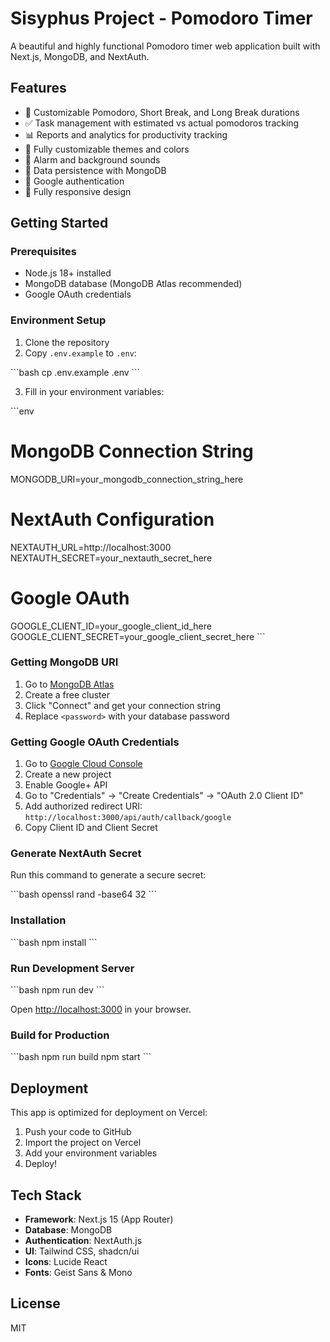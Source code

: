 # Sisyphus Project - Pomodoro Timer

A beautiful and highly functional Pomodoro timer web application built with Next.js, MongoDB, and NextAuth.

## Features

- 🍅 Customizable Pomodoro, Short Break, and Long Break durations
- ✅ Task management with estimated vs actual pomodoros tracking
- 📊 Reports and analytics for productivity tracking
- 🎨 Fully customizable themes and colors
- 🔔 Alarm and background sounds
- 💾 Data persistence with MongoDB
- 🔐 Google authentication
- 📱 Fully responsive design

## Getting Started

### Prerequisites

- Node.js 18+ installed
- MongoDB database (MongoDB Atlas recommended)
- Google OAuth credentials

### Environment Setup

1. Clone the repository
2. Copy `.env.example` to `.env`:

\`\`\`bash
cp .env.example .env
\`\`\`

3. Fill in your environment variables:

\`\`\`env
# MongoDB Connection String
MONGODB_URI=your_mongodb_connection_string_here

# NextAuth Configuration
NEXTAUTH_URL=http://localhost:3000
NEXTAUTH_SECRET=your_nextauth_secret_here

# Google OAuth
GOOGLE_CLIENT_ID=your_google_client_id_here
GOOGLE_CLIENT_SECRET=your_google_client_secret_here
\`\`\`

### Getting MongoDB URI

1. Go to [MongoDB Atlas](https://www.mongodb.com/cloud/atlas)
2. Create a free cluster
3. Click "Connect" and get your connection string
4. Replace `<password>` with your database password

### Getting Google OAuth Credentials

1. Go to [Google Cloud Console](https://console.cloud.google.com/)
2. Create a new project
3. Enable Google+ API
4. Go to "Credentials" → "Create Credentials" → "OAuth 2.0 Client ID"
5. Add authorized redirect URI: `http://localhost:3000/api/auth/callback/google`
6. Copy Client ID and Client Secret

### Generate NextAuth Secret

Run this command to generate a secure secret:

\`\`\`bash
openssl rand -base64 32
\`\`\`

### Installation

\`\`\`bash
npm install
\`\`\`

### Run Development Server

\`\`\`bash
npm run dev
\`\`\`

Open [http://localhost:3000](http://localhost:3000) in your browser.

### Build for Production

\`\`\`bash
npm run build
npm start
\`\`\`

## Deployment

This app is optimized for deployment on Vercel:

1. Push your code to GitHub
2. Import the project on Vercel
3. Add your environment variables
4. Deploy!

## Tech Stack

- **Framework**: Next.js 15 (App Router)
- **Database**: MongoDB
- **Authentication**: NextAuth.js
- **UI**: Tailwind CSS, shadcn/ui
- **Icons**: Lucide React
- **Fonts**: Geist Sans & Mono

## License

MIT
